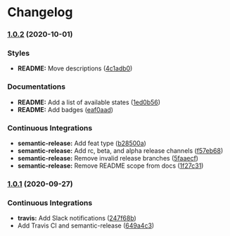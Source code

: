 # Changelog

### [1.0.2](https://github.com/extra2000/kafka-formula/compare/v1.0.1...v1.0.2) (2020-10-01)


### Styles

* **README:** Move descriptions ([4c1adb0](https://github.com/extra2000/kafka-formula/commit/4c1adb0b0725e51ec4b1e6290be5a97d22468e59))


### Documentations

* **README:** Add a list of available states ([1ed0b56](https://github.com/extra2000/kafka-formula/commit/1ed0b56b9a8458033d9a62799f16fbc24241e75d))
* **README:** Add badges ([eaf0aad](https://github.com/extra2000/kafka-formula/commit/eaf0aadc318ce02e556ca2770ed1d0d4c17be443))


### Continuous Integrations

* **semantic-release:** Add feat type ([b28500a](https://github.com/extra2000/kafka-formula/commit/b28500a7a7195e6c4432fbbdb10351dbd1783660))
* **semantic-release:** Add rc, beta, and alpha release channels ([f57eb68](https://github.com/extra2000/kafka-formula/commit/f57eb68f01a22a9ec790d4a4d170914bfc6f0542))
* **semantic-release:** Remove invalid release branches ([5faaecf](https://github.com/extra2000/kafka-formula/commit/5faaecfa28eeaf0261b4b3c9490c0c31ec0f6a36))
* **semantic-release:** Remove README scope from docs ([1f27c31](https://github.com/extra2000/kafka-formula/commit/1f27c31ba148fdba13e8f2d9f25ce5c7d1380aec))

### [1.0.1](https://github.com/extra2000/kafka-formula/compare/v1.0.0...v1.0.1) (2020-09-27)


### Continuous Integrations

* **travis:** Add Slack notifications ([247f68b](https://github.com/extra2000/kafka-formula/commit/247f68b402160e3f51de0fa78b24a347767ffadd))
* Add Travis CI and semantic-release ([649a4c3](https://github.com/extra2000/kafka-formula/commit/649a4c35f862a3a8623f34485f58616b266cb3fc))
